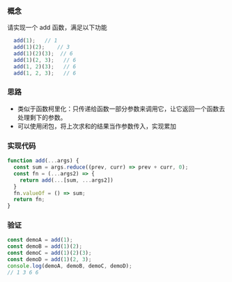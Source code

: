 ### 概念
请实现一个 add 函数，满足以下功能
```js
  add(1); 	// 1
  add(1)(2);  	// 3
  add(1)(2)(3);  // 6
  add(1)(2, 3);   // 6
  add(1, 2)(3);   // 6
  add(1, 2, 3);   // 6

```

### 思路
- 类似于函数柯里化：只传递给函数一部分参数来调用它，让它返回一个函数去处理剩下的参数。
- 可以使用闭包，将上次求和的结果当作参数传入，实现累加

### 实现代码
```js
function add(...args) {
  const sum = args.reduce((prev, curr) => prev + curr, 0);
  const fn = (...args2) => {
    return add(...[sum, ...args2])
  }
  fn.valueOf = () => sum;
  return fn;
}
```

### 验证
```js
const demoA = add(1);
const demoB = add(1)(2);
const demoC = add(1)(2)(3);
const demoD = add(1)(2, 3);
console.log(demoA, demoB, demoC, demoD);
// 1 3 6 6
```